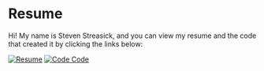 # Resume
Hi! My name is Steven Streasick, and you can view my resume and the code that created it by clicking the links below:

[![Resume](https://img.shields.io/badge/View-PDF-blue)](./Steven%20Streasick%20Resume.pdf)
[![Code Code](https://img.shields.io/badge/View-Code-blue)](./src/main/java/com/Resume/Resume.java)
